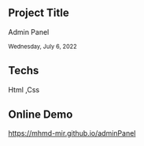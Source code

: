 <h2>Project Title </h2>
<p>  Admin Panel </p>


<small>Wednesday, July 6, 2022</small>

<h2>Techs </h2>
<p>Html ,Css</p>

<h2>Online Demo</h2>
<p>
  <a href="https://mhmd-mir.github.io/adminPanel/">https://mhmd-mir.github.io/adminPanel</a>
</p>


